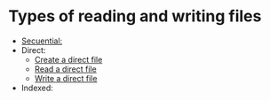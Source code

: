 # Types of reading and writing files

* [Secuential:](./read.c)
* Direct:
  * [Create a direct file](./createDirect.c)
  * [Read a direct file](./readDirect.c)
  * [Write a direct file](./writeDirect.c)
* Indexed:
